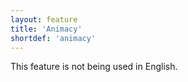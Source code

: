 ```yaml
---
layout: feature
title: 'Animacy'
shortdef: 'animacy'
---
```


This feature is not being used in English.
<!-- Interlanguage links updated Út zář 29 20:31:33 CEST 2020 -->
